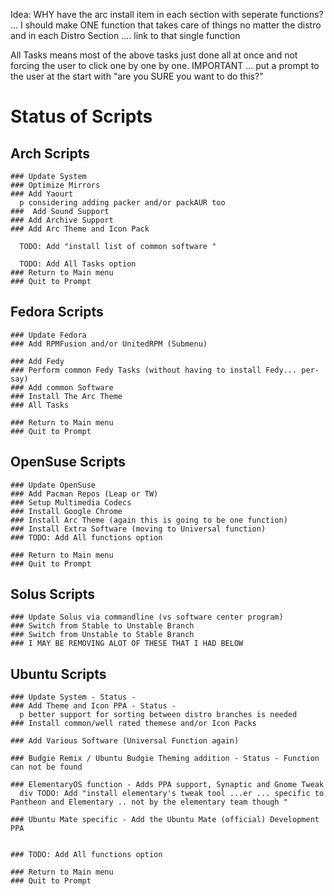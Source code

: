 Idea: WHY have the arc install item in each section with seperate functions? ... I should make ONE function that takes care of things no matter the distro and in each Distro Section .... link to that single function

All Tasks means most of the above tasks just done all at once and not forcing the user to click one by one by one.  IMPORTANT ... put a prompt to the user at the start with "are you SURE you want to do this?"

# Status of Scripts

## Arch Scripts
    ### Update System
    ### Optimize Mirrors
    ### Add Yaourt
      p considering adding packer and/or packAUR too
    ###  Add Sound Support
    ### Add Archive Support
    ### Add Arc Theme and Icon Pack

      TODO: Add "install list of common software "

      TODO: Add All Tasks option
    ### Return to Main menu
    ### Quit to Prompt

  ## Fedora Scripts
    ### Update Fedora
    ### Add RPMFusion and/or UnitedRPM (Submenu)

    ### Add Fedy
    ### Perform common Fedy Tasks (without having to install Fedy... per-say)
    ### Add common Software
    ### Install The Arc Theme
    ### All Tasks

    ### Return to Main menu
    ### Quit to Prompt


  ## OpenSuse Scripts
    ### Update OpenSuse
    ### Add Pacman Repos (Leap or TW)
    ### Setup Multimedia Codecs
    ### Install Google Chrome
    ### Install Arc Theme (again this is going to be one function)
    ### Install Extra Software (moving to Universal function)
    ### TODO: Add All functions option

    ### Return to Main menu
    ### Quit to Prompt


  ## Solus Scripts
    ### Update Solus via commandline (vs software center program)
    ### Switch from Stable to Unstable Branch
    ### Switch from Unstable to Stable Branch
    ### I MAY BE REMOVING ALOT OF THESE THAT I HAD BELOW


  ## Ubuntu Scripts
    ### Update System - Status -
    ### Add Theme and Icon PPA - Status -
      p better support for sorting between distro branches is needed
    ### Install common/well rated themese and/or Icon Packs

    ### Add Various Software (Universal Function again)

    ### Budgie Remix / Ubuntu Budgie Theming addition - Status - Function can not be found

    ### ElementaryOS function - Adds PPA support, Synaptic and Gnome Tweak
      div TODO: Add "install elementary's tweak tool ...er ... specific to Pantheon and Elementary .. not by the elementary team though "

    ### Ubuntu Mate specific - Add the Ubuntu Mate (official) Development PPA


    ### TODO: Add All functions option

    ### Return to Main menu
    ### Quit to Prompt

